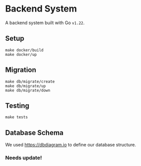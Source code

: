 # Backend System
A backend system built with Go `v1.22`.

## Setup

```
make docker/build
make docker/up
```

## Migration

```
make db/migrate/create
make db/migrate/up
make db/migrate/down
```

## Testing

```
make tests
```


## Database Schema
We used https://dbdiagram.io to define our database structure.
### Needs update!

